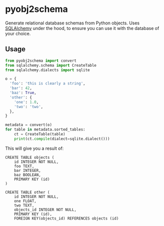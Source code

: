 # pyobj2schema
Generate relational database schemas from Python objects.
Uses [SQLAlchemy](https://sqlalchemy.org) under the hood, to ensure you can use it with the database of your choice.

## Usage

```python
from pyobj2schema import convert
from sqlalchemy.schema import CreateTable
from sqlalchemy.dialects import sqlite

o = {
  'foo': 'this is clearly a string',
  'bar': 42,
  'baz': True,
  'other': {
    'one': 1.0,
    'two': 'two',
  },
}

metadata = convert(o)
for table in metadata.sorted_tables:
    ct = CreateTable(table)
    print(ct.compile(dialect=sqlite.dialect()))
```

This will give you a result of:

```
CREATE TABLE objects (
	id INTEGER NOT NULL, 
	foo TEXT, 
	bar INTEGER, 
	baz BOOLEAN, 
	PRIMARY KEY (id)
)

CREATE TABLE other (
	id INTEGER NOT NULL, 
	one FLOAT, 
	two TEXT, 
	objects_id INTEGER NOT NULL, 
	PRIMARY KEY (id), 
	FOREIGN KEY(objects_id) REFERENCES objects (id)
```
